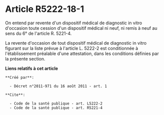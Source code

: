 # Article R5222-18-1

On entend par revente d'un dispositif médical de diagnostic in vitro d'occasion toute cession d'un dispositif médical ni
neuf, ni remis à neuf au sens du 6° de l'article R. 5221-4. 

La revente d'occasion de tout dispositif médical de diagnostic in vitro figurant sur la liste prévue à l'article L. 5222-2
est conditionnée à l'établissement préalable d'une attestation, dans les conditions définies par la présente section.

**Liens relatifs à cet article**

	**Créé par**:

	  - Décret n°2011-971 du 16 août 2011 - art. 1

	**Cite**:

	  - Code de la santé publique - art. L5222-2
	  - Code de la santé publique - art. R5221-4
